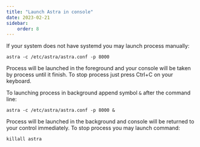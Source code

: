 ```yaml
---
title: "Launch Astra in console"
date: 2023-02-21
sidebar:
    order: 8
---
```


If your system does not have systemd you may launch process manually:

```
astra -c /etc/astra/astra.conf -p 8000
```

Process will be launched in the foreground and your console will be taken by process until it finish. To stop process just press Ctrl+C on your keyboard.

To launching process in background append symbol `&` after the command line:

```
astra -c /etc/astra/astra.conf -p 8000 &
```

Process will be launched in the background and console will be returned to your control immediately. To stop process you may launch command:

```
killall astra
```
